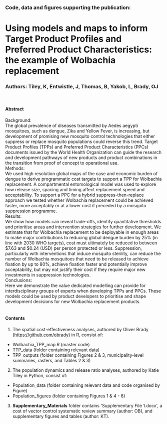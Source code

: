 ### Code, data and figures supporting the publication:
# Using models and maps to inform Target Product Profiles and Preferred Product Characteristics: the example of Wolbachia replacement
### Authors: Tiley, K, Entwistle, J, Thomas, B, Yakob, L, Brady, OJ
&nbsp; 
#### Abstract  
Background:  
The global prevalence of diseases transmitted by Aedes aegypti mosquitoes, such as dengue, Zika and Yellow Fever, is increasing, but development of promising new mosquito control technologies that either suppress or replace mosquito populations could reverse this trend. Target Product Profiles (TPPs) and Preferred Product Characteristics (PPCs) documents issued by the World Health Organization can guide the research and development pathways of new products and product combinations in the transition from proof of concept to operational use.  
Methods:  
We used high resolution global maps of the case and economic burden of dengue to derive programmatic cost targets to support a TPP for Wolbachia replacement. A compartmental entomological model was used to explore how release size, spacing and timing affect replacement speed and acceptability. To support a PPC for a hybrid suppress-then-replace approach we tested whether Wolbachia replacement could be achieved faster, more acceptably or at a lower cost if preceded by a mosquito suppression programme.  
Results:  
We show how models can reveal trade-offs, identify quantitative thresholds and prioritise areas and intervention strategies for further development. We estimate that for Wolbachia replacement to be deployable in enough areas to make major contributions to reducing global dengue burden by 25% (in line with 2030 WHO targets), cost must ultimately be reduced to between $7.63 and $0.24 (USD) per person protected or less. Suppression, particularly with interventions that induce mosquito sterility, can reduce the number of Wolbachia mosquitoes that need to be released to achieve fixation by up to 80%, achieve fixation faster and potentially improve acceptability, but may not justify their cost if they require major new investments in suppression technologies.   
Conclusions:  
Here we demonstrate the value dedicated modelling can provide for interdisciplinary groups of experts when developing TPPs and PPCs. These models could be used by product developers to prioritise and shape development decisions for new Wolbachia replacement products.  
&nbsp; 
#### Contents  
1. The spatial cost-effectiveness analyses, authored by Oliver Brady (https://github.com/obrady) in R, consist of:  
- Wolbachia_TPP_map.R (master code)  
- TTP_data (folder containing relevant data)  
- TPP_outputs (folder containing Figures 2 & 3, municipality-level summaries, rasters, and Tables 2 & 3)     
2. The population dynamics and release ratio analyses, authored by Katie Tiley in Python, consist of:  
- Population_data (folder containing relevant data and code organised by Figure)  
- Population_figures (folder containing Figures 1 & 4 - 6)  
3. **Supplementary_Materials** folder contains 'Supplementary File 1.docx', a cost of vector control systematic review summary (author: OB), and supplementary figures and tables (author: KT).  
&nbsp;  
